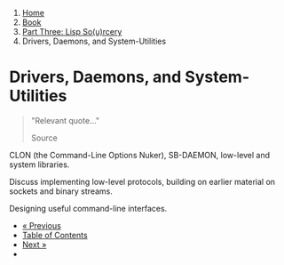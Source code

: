 <ol class="breadcrumb">
  <li><a href="/">Home</a></li>
  <li><a href="/book/">Book</a></li>
  <li><a href="/book/3-0-0-overview/">Part Three: Lisp So(u)rcery</a></li>
  <li class="active">Drivers, Daemons, and System-Utilities</li>
</ol>

# Drivers, Daemons, and System-Utilities

> "Relevant quote..."
> <footer>Source</footer>

CLON (the Command-Line Options Nuker), SB-DAEMON, low-level and system libraries.

Discuss implementing low-level protocols, building on earlier material on sockets and binary streams.

Designing useful command-line interfaces.

<ul class="pager">
  <li class="previous"><a href="/book/3-03-0-gui/">&laquo; Previous</a></li>
  <li><a href="/book/">Table of Contents</a></li>
  <li class="next"><a href="/book/3-05-0-reverse-engineering/">Next &raquo;</a><li>
</ul>
